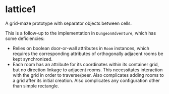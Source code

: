 # lattice1
A grid-maze prototype with separator objects between cells.

This is a follow-up to the implementation in `DungeonAdventure`,
which has some deficiencies:
- Relies on boolean door-or-wall attributes in `Room` instances,
which requires the corresponding attributes of orthogonally adjacent
rooms be kept synchronized.
- Each room has an attribute for its coordinates within its container grid,
but no direction linkage to adjacent rooms. This necessitates interaction
with the grid in order to traverse/peer. Also complicates adding rooms to
a grid after its initial creation. Also complicates any configuration other
than simple rectangle.